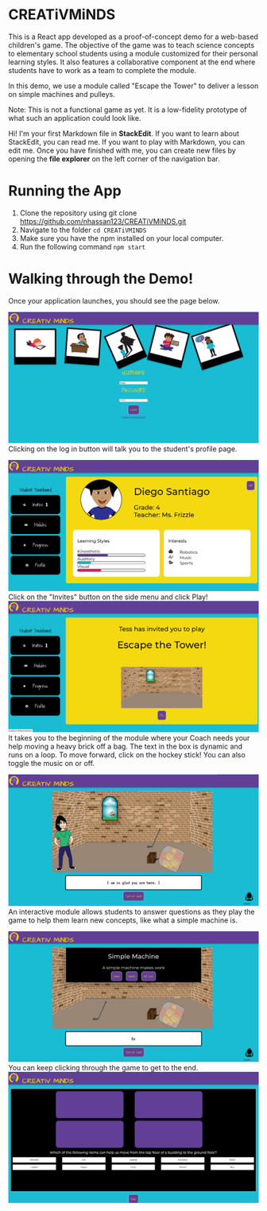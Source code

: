 # CREATiVMiNDS
This is a React app developed as a proof-of-concept demo for a web-based children's game. The objective of the game was to teach science concepts to elementary school students using a module customized for their personal learning styles. It also features a collaborative component at the end where students have to work as a team to complete the module. 

In this demo, we use a module called "Escape the Tower" to deliver a lesson on simple machines and pulleys.

Note: This is not a functional game as yet. It is a low-fidelity prototype of what such an application could look like. 

Hi! I'm your first Markdown file in **StackEdit**. If you want to learn about StackEdit, you can read me. If you want to play with Markdown, you can edit me. Once you have finished with me, you can create new files by opening the **file explorer** on the left corner of the navigation bar.


# Running the App
1. Clone the repository using git clone https://github.com/nhassan123/CREATiVMiNDS.git
2. Navigate to the folder `cd CREATiVMINDS`
3. Make sure you have the npm installed on your local computer. 
4. Run the following command `npm start`

# Walking through the Demo!
Once your application launches, you should see the page below. 

![enter image description here](https://github.com/nhassan123/CREATiVMiNDS/blob/master/Images/ScreenUI_01.png)
Clicking on the log in button will talk you to the student's profile page. 

![enter image description here](https://github.com/nhassan123/CREATiVMiNDS/blob/master/Images/ScreenUI_02.png)
Click on the "Invites" button on the side menu and click Play!
![enter image description here](https://github.com/nhassan123/CREATiVMiNDS/blob/master/Images/ScreenUI_03.png)
It takes you to the beginning of the module where your Coach needs your help moving a heavy brick off a bag. The text in the box is dynamic and runs on a loop. To move forward, click on the hockey stick! You can also toggle the music on or off.

![enter image description here](https://github.com/nhassan123/CREATiVMiNDS/blob/master/Images/ScreenUI_04.png) 
An interactive module allows students to answer questions as they play the game to help them learn new concepts, like what a simple machine is. 

![enter image description here](https://github.com/nhassan123/CREATiVMiNDS/blob/master/Images/ScreenUI_05.png)
You can keep clicking through the game to get to the end. 
![enter image description here](https://github.com/nhassan123/CREATiVMiNDS/blob/master/Images/ScreenUI_06.png)


